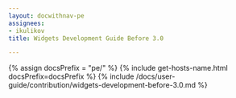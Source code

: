 ```yaml
---
layout: docwithnav-pe
assignees:
- ikulikov
title: Widgets Development Guide Before 3.0

---
```


{% assign docsPrefix = "pe/" %}
{% include get-hosts-name.html docsPrefix=docsPrefix %}
{% include /docs/user-guide/contribution/widgets-development-before-3.0.md %}